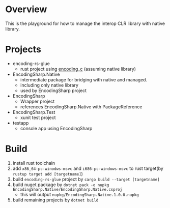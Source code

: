 # Overview

This is the playground for how to manage the interop CLR library with native library.

# Projects

* encoding-rs-glue
    * rust project using [encoding_c](https://docs.rs/encoding_c/0.9.8/encoding_c/) (assuming native library)
* EncodingSharp.Native
    * intermediate package for bridging with native and managed.
    * including only native library
    * used by EncodingSharp project
* EncodingSharp
    * Wrapper project
    * references EncodingSharp.Native with PackageReference
* EncodingSharp.Test
    * xunit test project
* testapp
    * console app using EncodingSharp

# Build

1. install rust toolchain
2. add `x86_64-pc-winodws-msvc` and `i686-pc-windows-msvc` to rust target(by `rustup target add [targetname]`)
3. build `encoding-rs-glue` project by `cargo build --target [targetname]`
4. build nuget package by `dotnet pack -o nupkg EncodingSharp.Native/EncodingSharp.Native.csproj`
    * this will output `nupkg/EncodingSharp.Native.1.0.0.nupkg`
5. build remaining projects by `dotnet build`